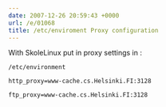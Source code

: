 ```yaml
---
date: 2007-12-26 20:59:43 +0000
url: /e/01068
title: /etc/enviroment Proxy configuration
---
```


With SkoleLinux put in proxy settings in :

	/etc/environment

	http_proxy=www-cache.cs.Helsinki.FI:3128

	ftp_proxy=www-cache.cs.Helsinki.FI:3128
